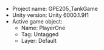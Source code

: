 <!-- UNITY CODE ASSIST INSTRUCTIONS START -->
- Project name: GPE205_TankGame
- Unity version: Unity 6000.1.9f1
- Active game object:
  - Name: PlayerOne
  - Tag: Untagged
  - Layer: Default
<!-- UNITY CODE ASSIST INSTRUCTIONS END -->